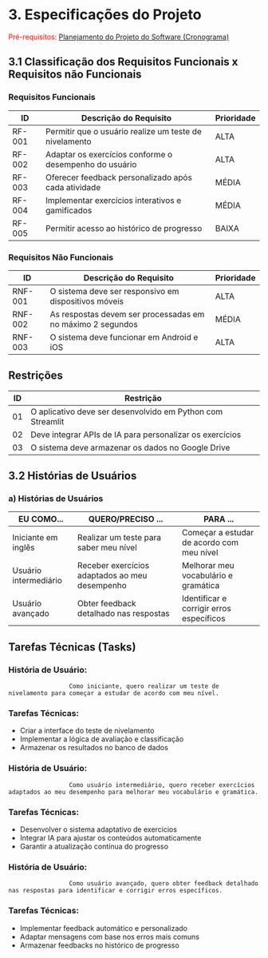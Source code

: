 # 3. Especificações do Projeto
<span style="color:red">Pré-requisitos: <a href="2-Planejamento-Projeto.md"> Planejamento do Projeto do Software (Cronograma) </a></span>

## 3.1 Classificação dos Requisitos Funcionais x Requisitos não Funcionais
### Requisitos Funcionais

| ID     | Descrição do Requisito                                  | Prioridade |
|--------|---------------------------------------------------------|------------|
| RF-001 | Permitir que o usuário realize um teste de nivelamento  | ALTA       |
| RF-002 | Adaptar os exercícios conforme o desempenho do usuário  | ALTA       |
| RF-003 | Oferecer feedback personalizado após cada atividade     | MÉDIA      |
| RF-004 | Implementar exercícios interativos e gamificados        | MÉDIA      |
| RF-005 | Permitir acesso ao histórico de progresso               | BAIXA      |

### Requisitos Não Funcionais

| ID      | Descrição do Requisito                                   | Prioridade |
|---------|----------------------------------------------------------|------------|
| RNF-001 | O sistema deve ser responsivo em dispositivos móveis      | ALTA       |
| RNF-002 | As respostas devem ser processadas em no máximo 2 segundos| MÉDIA      |
| RNF-003 | O sistema deve funcionar em Android e iOS                 | ALTA       |

## Restrições

| ID  | Restrição                                            |
|-----|-----------------------------------------------------|
| 01  | O aplicativo deve ser desenvolvido em Python com Streamlit |
| 02  | Deve integrar APIs de IA para personalizar os exercícios  |
| 03  | O sistema deve armazenar os dados no Google Drive         |

## 3.2 Histórias de Usuários

### a) Histórias de Usuários

| EU COMO...              | QUERO/PRECISO ...                    | PARA ...                                  |
|-------------------------|--------------------------------------|--------------------------------------------|
| Iniciante em inglês     | Realizar um teste para saber meu nível| Começar a estudar de acordo com meu nível  |
| Usuário intermediário   | Receber exercícios adaptados ao meu desempenho | Melhorar meu vocabulário e gramática      |
| Usuário avançado        | Obter feedback detalhado nas respostas| Identificar e corrigir erros específicos   |

## Tarefas Técnicas (Tasks)

### História de Usuário: 
                     Como iniciante, quero realizar um teste de nivelamento para começar a estudar de acordo com meu nível.

### Tarefas Técnicas:
- Criar a interface do teste de nivelamento
- Implementar a lógica de avaliação e classificação
- Armazenar os resultados no banco de dados

### História de Usuário:
                     Como usuário intermediário, quero receber exercícios adaptados ao meu desempenho para melhorar meu vocabulário e gramática.

### Tarefas Técnicas:
- Desenvolver o sistema adaptativo de exercícios
- Integrar IA para ajustar os conteúdos automaticamente
- Garantir a atualização contínua do progresso

### História de Usuário:
                     Como usuário avançado, quero obter feedback detalhado nas respostas para identificar e corrigir erros específicos.

### Tarefas Técnicas:
- Implementar feedback automático e personalizado
- Adaptar mensagens com base nos erros mais comuns
- Armazenar feedbacks no histórico de progresso





